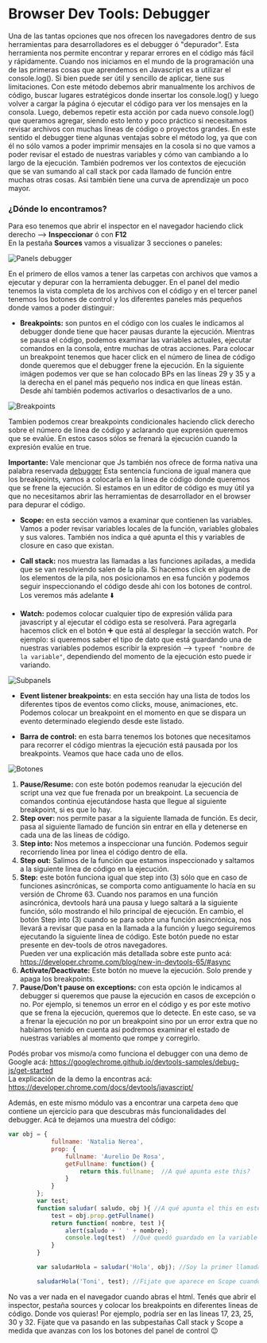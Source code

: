 # Browser Dev Tools: Debugger

Una de las tantas opciones que nos ofrecen los navegadores dentro de sus herramientas para desarrolladores es el debugger ó "depurador". Esta herramienta nos permite encontrar y reparar errores en el código más fácil y rápidamente. Cuando nos iniciamos en el mundo de la programación una de las primeras cosas que aprendemos  en Javascript es a utilizar el console.log(). Si bien puede ser útil y sencillo de aplicar, tiene sus limitaciones. Con este método debemos abrir manualmente los archivos de código, buscar lugares estratégicos donde insertar los console.log() y luego volver a cargar la página ó ejecutar el código para ver los mensajes en la consola. Luego, debemos repetir esta acción por cada nuevo console.log() que queramos agregar, siendo esto lento y  poco práctico si necesitamos revisar archivos con muchas líneas de código o proyectos grandes. 
En este sentido el debugger tiene  algunas ventajas sobre el método log, ya que con él 
no sólo vamos a poder imprimir mensajes en la cosola si no que vamos a poder revisar el estado de nuestras variables y cómo van cambiando a lo largo de la ejecución. También podremos ver los contextos de ejecución que se van sumando al call stack por cada llamado de función entre muchas otras cosas. Asi también tiene una curva de aprendizaje un poco mayor. 

### ¿Dónde lo encontramos? </br>
Para eso tenemos que abrir el inspector en el navegador haciendo click derecho --> <b>Inspeccionar</b> ó con <b>F12</b></br>
En la pestaña <b>Sources</b> vamos a visualizar 3 secciones o paneles:

![Panels debugger](img/panels.png)

En el primero de ellos vamos a tener las carpetas con archivos que vamos a ejecutar y depurar con la herramienta debugger. En el panel del medio tenemos la vista completa de los archivos con el código y en el tercer panel tenemos los botones de control y los diferentes paneles más pequeños donde vamos a poder distinguir: 

* <b>Breakpoints:</b> son puntos en el código con los cuales le indicamos al debugger donde tiene que hacer pausas durante la ejecución. Mientras se pausa el código, podemos examinar las variables actuales, ejecutar comandos en la consola, entre muchas de otras acciones. Para colocar un breakpoint tenemos que hacer click en el número de linea de código donde queremos que el debugger frene la ejecución. En la siguiente imágen podemos ver que se han colocado BPs en las líneas 29 y 35 y a la derecha en el panel más pequeño nos indica en que líneas están. Desde ahí también podemos activarlos o desactivarlos de a uno. 

![Breakpoints](img/bps.png)

Tambien podemos crear breakpoints condicionales haciendo click derecho sobre el número de linea de código y aclarando que expresión queremos que se evalúe. En estos casos sólos se frenará la ejecución cuando la expresión evalúe en true. 

<b>Importante:</b> Vale mencionar que Js también nos ofrece de forma nativa una palabra reservada <a href=" https://developer.mozilla.org/es/docs/Web/JavaScript/Reference/Statements/debugger">debugger</a>
Esta sentencia funciona de igual manera que los breakpoints, vamos a colocarla en la linea de código donde queremos que se frene la ejecución. Si estamos en un editor de código es muy útil ya que no necesitamos abrir las herramientas de desarrollador en el browser para depurar el código. 

* <b>Scope:</b> en esta sección vamos a examinar que contienen las variables. Vamos a poder revisar  variables locales de la función, variables globales y sus valores.  También nos indica a qué apunta el this y variables de closure en caso que existan.

* <b>Call stack:</b> nos muestra las llamadas a las funciones apiladas, a medida que se van resolviendo salen de la pila. Si hacemos click en alguna de los elementos de la pila, nos posicionamos en esa función y podemos seguir inspeccionando el código desde ahi con los botones de control. Los veremos más adelante ⬇️

* <b>Watch:</b> podemos colocar cualquier tipo de expresión válida para javascript y al ejecutar el código esta se resolverá. Para agregarla hacemos click en el botón ➕ que está al desplegar la sección watch. Por ejemplo: si queremos saber el tipo de dato que está guardando una de nuestras variables podemos escribir la expresión --> <code>typeof "nombre de la variable"</code>, dependiendo del momento de la ejecución esto puede ir variando.

![Subpanels](img/subpanels.png)

* <b>Event listener breakpoints:</b> en esta sección hay una lista de todos los diferentes tipos de eventos como clicks, mouse, animaciones, etc. Podemos colocar un breakpoint en el momento en que se dispara un evento determinado elegiendo desde este listado.

* <b>Barra de control:</b> en esta barra tenemos los botones que necesitamos para recorrer el código mientras la ejecución está pausada por los breakpoints. Veamos que hace cada uno de ellos.

![Botones](img/botones.jpg)

1) <b>Pause/Resume:</b> con este botón podemos reanudar la ejecución del script una vez que fue frenada por un breakpoint. La secuencia de comandos continúa ejecutándose hasta que llegue al siguiente breakpoint, si es que lo hay.
2) <b>Step over:</b> nos permite pasar a la siguiente llamada de función. Es decir, pasa al siguiente llamado de función sin entrar en ella y detenerse en cada una de las líneas de código.
3) <b>Step into:</b> Nos metemos a inspeccionar una función. Podemos seguir recorriendo linea por linea el código dentro de ella.
4) <b>Step out:</b> Salimos de la función que estamos inspeccionado y saltamos a la siguiente linea de código en la ejecución.
5) <b>Step:</b> este botón funciona igual que step into (3) sólo que en caso de funciones asincrónicas, se comporta como antiguamente lo hacía en su versión de Chrome 63. Cuando nos paramos en una función asincrónica, devtools hará una pausa y luego saltará a la siguiente función, sólo mostrando el hilo principal de ejecución. En cambio, el botón Step into (3) cuando se para sobre una función asincrónica, nos llevará a revisar que pasa en la llamada a la función y luego seguiremos ejecutando la siguiente línea de código. Este botón puede no estar presente en dev-tools de otros navegadores.</br> 
Pueden ver una explicación más detallada sobre este punto acá: https://developer.chrome.com/blog/new-in-devtools-65/#async
6) <b>Activate/Deactivate:</b> Este botón no mueve la ejecución. Solo prende y apaga los breakpoints.
7) <b>Pause/Don't pause on exceptions:</b> con esta opción le indicamos al debugger si queremos que pause la ejecución en casos de excepción o no. Por ejemplo, si tenemos un error en el código y es por este motivo que se frena la ejecución, queremos que lo detecte. En este caso, se va a frenar la ejecución no por un breakpoint sino por un error extra que no habíamos tenido en cuenta así podremos examinar el estado de nuestras variables al momento que rompe y corregirlo.

Podés probar vos mismo/a como funciona el debugger con una demo de Google acá: https://googlechrome.github.io/devtools-samples/debug-js/get-started </br>
La explicación de la demo la encontras acá: https://developer.chrome.com/docs/devtools/javascript/

Además, en este mismo módulo vas a encontrar una carpeta `demo` que contiene un ejercicio para que descubras más funcionalidades del debugger. Acá te dejamos una muestra del código: 

```js
var obj = {
            fullname: 'Natalia Nerea',
            prop: {
                fullname: 'Aurelio De Rosa',  
                getFullname: function() {
                    return this.fullname;  //A qué apunta este this?
                }
            }
        };
        var test;
        function saludar( saludo, obj ){ //A qué apunta el this en este momento?
            test = obj.prop.getFullname() 
            return function( nombre, test ){
                alert(saludo + ' ' + nombre);
                console.log(test)  //Qué quedó guardado en la variable test?
            }
        }

        var saludarHola = saludar('Hola', obj); //Soy la primer llamada de función

        saludarHola('Toni', test); //Fijate que aparece en Scope cuando ejecutamos esta función...
```


No vas a ver nada en el navegador cuando abras el html. Tenés que abrir el inspector, pestaña sources y colocar los breakpoints en diferentes lineas de código. Donde vos quieras! Por ejemplo, podría ser en las lineas 17, 23, 25, 30 y 32. Fijate que va pasando en las subpestañas Call stack y Scope a medida que avanzas con los los botones del panel de control 😉










